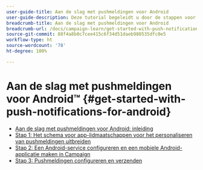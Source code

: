 ```yaml
---
user-guide-title: Aan de slag met pushmeldingen voor Android
user-guide-description: Deze tutorial begeleidt u door de stappen voor het verzenden van pushmeldingen vanuit Adobe Campaign naar een Android-app.
breadcrumb-title: Aan de slag met pushmeldingen voor Android
breadcrumb-url: /docs/campaign-learn/get-started-with-push-notifications-for-android/introduction.html
source-git-commit: 88f4a8b0c7cee415c6f34d51daeb980535dfc0e5
workflow-type: ht
source-wordcount: '78'
ht-degree: 100%

---
```



# Aan de slag met pushmeldingen voor Android™ {#get-started-with-push-notifications-for-android}

+ [Aan de slag met pushmeldingen voor Android: inleiding](/help/tutorial-get-started-with-push-notifications-for-android/introduction.md)
+ [Stap 1: Het schema voor app-lidmaatschappen voor het personaliseren van pushmeldingen uitbreiden](/help/tutorial-get-started-with-push-notifications-for-android/extend-the-app-subscription-schema.md)
+ [Stap 2: Een Android-service configureren en een mobiele Android-applicatie maken in Campaign](/help/tutorial-get-started-with-push-notifications-for-android/configure-an-android-service-in-campaign.md)
+ [Stap 3: Pushmeldingen configureren en verzenden](/help/tutorial-get-started-with-push-notifications-for-android/configure-and-send-push-notifications.md)

